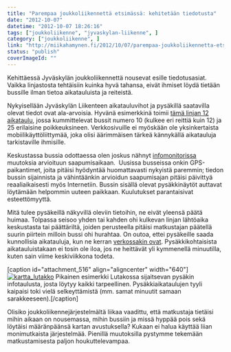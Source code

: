 ```yaml
---
title: "Parempaa joukkoliikennettä etsimässä: kehitetään tiedotusta"
date: "2012-10-07"
datetime: "2012-10-07 18:26:16"
tags: ["joukkoliikenne", "jyvaskylan-liikenne", ]
category: ["joukkoliikenne", ]
link: "http://miikahamynen.fi/2012/10/07/parempaa-joukkoliikennetta-etsimassa-kehitetaan-tiedotusta/"
status: "publish"
coverImageId: ""
---
```


Kehittäessä Jyväskylän joukkoliikennettä nousevat esille tiedotusasiat. Vaikka linjastosta tehtäisiin kuinka hyvä tahansa, eivät ihmiset löydä tietään bussille ilman tietoa aikatauluista ja reiteistä.

Nykyisellään Jyväskylän Liikenteen aikatauluvihot ja pysäkillä saatavilla olevat tiedot ovat ala-arvoisia. Hyvänä esimerkkinä toimii [tämä linjan 12 aikataulu](http://www.jyvaskylanliikenne.fi/aikataulut/paikallisliikenne/15574-12-keskusta-kangaslampi-talvi-2012-2013), jossa kummittelevat bussit numero 10 (kulkee eri reittiä kuin 12) ja 25 erilaisine poikkeuksineen. Verkkosivuille ei myöskään ole yksinkertaista mobiilikäyttöliittymää, joka olisi äärimmäisen tärkeä kännykällä aikatauluja tarkistaville ihmisille.

Keskustassa bussia odottaessa olen joskus nähnyt [infomonitorissa](http://info.jyvaskylanliikenne.fi/index.php?ua=monitor&v=monitor&lcn=Keskusta%2320945.10457%7CJyv%E4skyl%E4%20Keskusta%201%3AKeskusta%2320945.10621%7CJyv%E4skyl%E4%20Keskusta%205%3AKeskusta%2320945.10346%7CJyv%E4skyl%E4%20Keskusta%204%3AKeskusta%2320945.10456%7CJyv%E4skyl%E4%20Keskusta%206%3AKeskusta%2320945.10509%7CJyv%E4skyl%E4%20Keskusta%203%3AKeskusta%2320945.11001%7CJyv%E4skyl%E4%20Keskusta%202%3AKeskusta%2320945.10347%7CJyv%E4skyl%E4%20Keskusta%207) muutoksia arvioituun saapumisaikaan.  Uusissa busseissa onkin GPS-paikantimet, joita pitäisi hyödyntää huomattavasti nykyistä paremmin; tiedon bussin sijainnista ja vähintäänkin arvioidun saapumisajan pitäisi päivittyä reaaliaikaisesti myös Internetiin. Bussin sisällä olevat pysäkkinäytöt auttavat löytämään helpommin uuteen paikkaan. Kuulutukset parantaisivat esteettömyyttä.

Mitä tulee pysäkeillä näkyvillä oleviin tietoihin, ne eivät yleensä päätä huimaa. Tolpassa seisoo yhden tai kahden ohi kulkevan linjan lähtöaika keskustasta tai päättäriltä, joiden perusteella pitäisi matkustajan päätellä suurin piirtein milloin bussi ohi hurahtaa. On outoa, ettei pysäkeille saada kunnollisia aikatauluja, kun ne kerran [verkossakin ovat](http://www.jyvaskylanliikenne.fi/aikataulut/paikallisliikenne/pysakkiaikataulut/). Pysäkkikohtaisista aikatauluistakaan ei tosin ole iloa, jos ne heittävät yli kymmenellä minuutilla, kuten sain viime keskiviikkona todeta.

\[caption id="attachment\_516" align="aligncenter" width="640"\][![](http://miikahamynen.fi/wp-content/uploads/2012/10/kartta_lutakko-800x565.png "kartta_lutakko")](http://miikahamynen.fi/wp-content/uploads/2012/10/kartta_lutakko.png) Pikainen esimerkki Lutakossa sijaitsevan pysäkin infotaulusta, josta löytyy kaikki tarpeellinen. Pysäkkiaikataulujen tyyli kaipaisi toki vielä selkeyttämistä (mm. samat minuutit samaan sarakkeeseen).\[/caption\]

Olisiko joukkoliikennejärjestelmältä liikaa vaadittu, että matkustaja tietäisi mihin aikaan on nousemassa, mihin bussiin ja missä hyppää pois sekä löytäisi määränpäänsä kartan avustuksella? Kukaan ei halua käyttää liian monimutkaista järjestelmää. Pienillä muutoksilla pystymme tekemään matkustamisesta paljon houkuttelevampaa.
